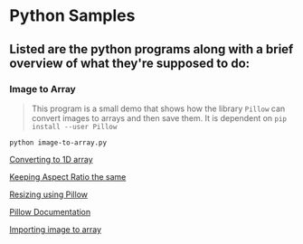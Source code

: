 # **Python Samples**

## Listed are the python programs along with a brief overview of what they're supposed to do:

### Image to Array

> This program is a small demo that shows how the library `Pillow` can convert images to arrays and then save them. It is dependent on `pip install --user Pillow`

```
python image-to-array.py
```
[Converting to 1D array](https://stackoverflow.com/questions/15612373/convert-image-png-to-matrix-and-then-to-1d-array)

[Keeping Aspect Ratio the same](https://stackoverflow.com/questions/273946/how-do-i-resize-an-image-using-pil-and-maintain-its-aspect-ratio)

[Resizing using Pillow](https://www.geeksforgeeks.org/python-pil-image-resize-method/)

[Pillow Documentation](https://pillow.readthedocs.io/en/stable/reference/Image.html)

[Importing image to array](https://www.pluralsight.com/guides/importing-image-data-into-numpy-arrays)